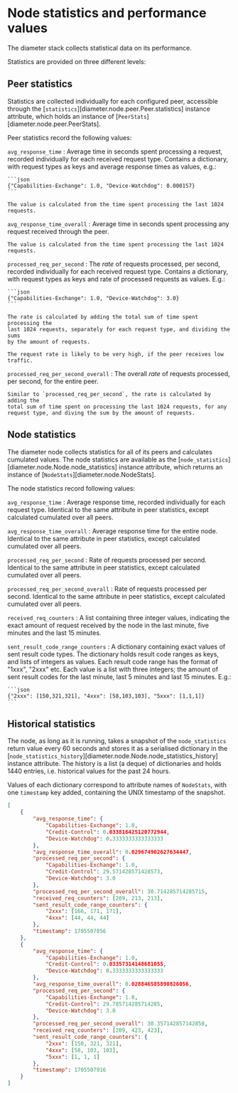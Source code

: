 # Node statistics and performance values

The diameter stack collects statistical data on its performance.

Statistics are provided on three different levels:

## Peer statistics

Statistics are collected individually for each configured peer, accessible 
through the [`statistics`][diameter.node.peer.Peer.statistics] instance 
attribute, which holds an instance of [`PeerStats`][diameter.node.peer.PeerStats].

Peer statistics record the following values:

`avg_response_time`
:   Average time in seconds spent processing a request, recorded individually
    for each received request type. Contains a dictionary, with request types
    as keys and average response times as values, e.g.:

    ```json
    {"Capabilities-Exchange": 1.0, "Device-Watchdog": 0.000157}
    ```

    The value is calculated from the time spent processing the last 1024 
    requests.

`avg_response_time_overall`
:   Average time in seconds spent processing any request received through the 
    peer.

    The value is calculated from the time spent processing the last 1024 
    requests.

`processed_req_per_second`
:   The *rate* of requests processed, per second, recorded individually for 
    each received request type. Contains a dictionary, with request types as
    keys and rate of processed requests as values. E.g.:

    ```json
    {"Capabilities-Exchange": 1.0, "Device-Watchdog": 3.0}
    ```

    The rate is calculated by adding the total sum of time spent processing the
    last 1024 requests, separately for each request type, and dividing the sums
    by the amount of requests. 

    The request rate is likely to be very high, if the peer receives low 
    traffic.

`processed_req_per_second_overall`
:   The overall *rate* of requests processed, per second, for the entire peer.

    Similar to `processed_req_per_second`, the rate is calculated by adding the
    total sum of time spent on processing the last 1024 requests, for any 
    request type, and diving the sum by the amount of requests.


## Node statistics

The diameter node collects statistics for all of its peers and calculates 
cumulated values. The node statistics are available as the 
[`node_statistics`][diameter.node.Node.node_statistics] instance attribute, 
which returns an instance of [`NodeStats`][diameter.node.NodeStats].

The node statistics record following values:

`avg_response_time`
:   Average response time, recorded individually for each request type. 
    Identical to the same attribute in peer statistics, except calculated 
    cumulated over all peers.

`avg_response_time_overall`
:   Average response time for the entire node.
    Identical to the same attribute in peer statistics, except calculated 
    cumulated over all peers.

`processed_req_per_second`
:   Rate of requests processed per second. Identical to the same attribute in 
    peer statistics, except calculated cumulated over all peers.

`processed_req_per_second_overall`
:   Rate of requests processed per second. Identical to the same attribute in 
    peer statistics, except calculated cumulated over all peers.

`received_req_counters`
:   A list containing three integer values, indicating the exact amount of 
    request received by the node in the last minute, five minutes and the last
    15 minutes.

`sent_result_code_range_counters`
:   A dictionary containing exact values of sent result code types. The 
    dictionary holds result code ranges as keys, and lists of integers as 
    values. Each result code range has the format of "1xxx", "2xxx" etc. Each
    value is a list with three integers; the amount of sent result codes for 
    the last minute, last 5 minutes and last 15 minutes. E.g.:

    ```json
    {"2xxx": [150,321,321], "4xxx": [58,103,103], "5xxx": [1,1,1]}
    ```


## Historical statistics

The node, as long as it is running, takes a snapshot of the `node_statistics` 
return value every 60 seconds and stores it as a serialised dictionary in the
[`node_statistics_history`][diameter.node.Node.node_statistics_history] 
instance attribute. The history is a list (a deque) of dictionaries and holds 
1440 entries, i.e. historical values for the past 24 hours.

Values of each dictionary correspond to attribute names of `NodeStats`, with
one `timestamp` key added, containing the UNIX timestamp of the snapshot.

```json
[
    {
        "avg_response_time": {
            "Capabilities-Exchange": 1.0,
            "Credit-Control": 0.033816425120772944,
            "Device-Watchdog": 0.3333333333333333
        },
        "avg_response_time_overall": 0.029674902627634447,
        "processed_req_per_second": {
            "Capabilities-Exchange": 1.0,
            "Credit-Control": 29.571428571428573,
            "Device-Watchdog": 3.0
        },
        "processed_req_per_second_overall": 30.714285714285715,
        "received_req_counters": [209, 213, 213],
        "sent_result_code_range_counters": {
            "2xxx": [166, 171, 171],
            "4xxx": [44, 44, 44]
        },
        "timestamp": 1705507856
    },
    {
        "avg_response_time": {
            "Capabilities-Exchange": 1.0,
            "Credit-Control": 0.03357314148681055,
            "Device-Watchdog": 0.3333333333333333
        },
        "avg_response_time_overall": 0.028846585890826056,
        "processed_req_per_second": {
            "Capabilities-Exchange": 1.0,
            "Credit-Control": 29.785714285714285,
            "Device-Watchdog": 3.0
        },
        "processed_req_per_second_overall": 30.357142857142858,
        "received_req_counters": [209, 423, 423],
        "sent_result_code_range_counters": {
            "2xxx": [150, 321, 321],
            "4xxx": [58, 103, 103],
            "5xxx": [1, 1, 1]
        },
        "timestamp": 1705507916
    }
]
```
